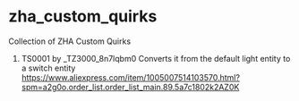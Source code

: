 # zha_custom_quirks
Collection of ZHA Custom Quirks

1. TS0001 by _TZ3000_8n7lqbm0
   Converts it from the default light entity to a switch entity
   https://www.aliexpress.com/item/1005007514103570.html?spm=a2g0o.order_list.order_list_main.89.5a7c1802k2AZ0K
